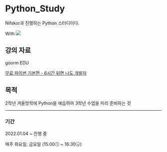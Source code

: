 # Python_Study
Nifskor과 진행하는 Python 스터디이다.

With <a href="https://thelight0804.notion.site/Python-3e8cc8c94e97407aa4141c0e36d319a4" target="Notion"><img src="https://img.shields.io/badge/Notion-000000?style=flat-square&logo=Notion&logoColor=white"/></a>


## 강의 자료
goorm EDU

[무료 파이썬 기본편 - 6시간 뒤면 나도 개발자](https://edu.goorm.io/learn/lecture/19917/%EB%AC%B4%EB%A3%8C-%ED%8C%8C%EC%9D%B4%EC%8D%AC-%EA%B8%B0%EB%B3%B8%ED%8E%B8-6%EC%8B%9C%EA%B0%84-%EB%92%A4%EB%A9%B4-%EB%82%98%EB%8F%84-%EA%B0%9C%EB%B0%9C%EC%9E%90)

## 목적
2학년 겨울방학에 Python을 예습하여 3학년 수업을 미리 준비하는 것

------------

### 기간
2022.01.04 ~ 진행 중

매주 화요일, 금요일 (15:00🕒 ~ 16:30🕟)
